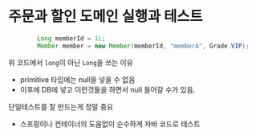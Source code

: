 # 주문과 할인 도메인 실행과 테스트
```java
        Long memberId = 1L;
        Member member = new Member(memberId, "memberA", Grade.VIP);
```
위 코드에서 `long`이 아닌 `Long`을 쓰는 이유
* primitive 타입에는 null을 넣을 수 없음
* 이후에 DB에 넣고 이런것들을 하면서 null 들어갈 수가 있음.

단일테스트를 잘 만드는게 정말 중요
 * 스프링이나 컨테이너의 도움없이 순수하게 자바 코드로 테스트
